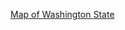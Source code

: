 [Map of Washington State](https://www.bing.com/images/search?view=detailV2&ccid=0kEalrDy&id=57B838782072C38B3E5A7EBAB210188A96FDFA00&thid=OIP.0kEalrDycpMLrpunXlyxQwHaFD&mediaurl=https%3a%2f%2fthegolfnewsnet.com%2fwp-content%2fuploads%2f2020%2f04%2fWashington-state-map.jpg&cdnurl=https%3a%2f%2fth.bing.com%2fth%2fid%2fR.d2411a96b0f272930bae9ba75e5cb143%3frik%3dAPr9looYELK6fg%26pid%3dImgRaw%26r%3d0&exph=819&expw=1200&q=Washington+State+Map&simid=608051285084020875&FORM=IRPRST&ck=C1B63740F1295EE96351D8EC34E34005&selectedIndex=10&adlt=strict)
